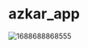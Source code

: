 # azkar_app


![1688688868555](https://github.com/Salmakhaled123/AzkarApp/assets/112530050/1e2e2323-299c-4528-9213-a27fb0ff948a)
